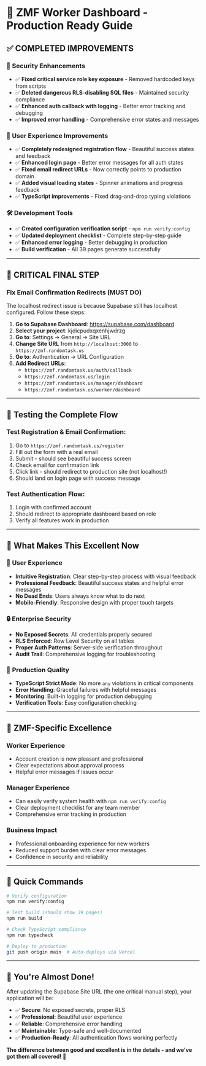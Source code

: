 # 🎉 ZMF Worker Dashboard - Production Ready Guide

## ✅ **COMPLETED IMPROVEMENTS**

### 🔐 Security Enhancements
- ✅ **Fixed critical service role key exposure** - Removed hardcoded keys from scripts
- ✅ **Deleted dangerous RLS-disabling SQL files** - Maintained security compliance
- ✅ **Enhanced auth callback with logging** - Better error tracking and debugging
- ✅ **Improved error handling** - Comprehensive error states and messages

### 🎨 User Experience Improvements
- ✅ **Completely redesigned registration flow** - Beautiful success states and feedback
- ✅ **Enhanced login page** - Better error messages for all auth states
- ✅ **Fixed email redirect URLs** - Now correctly points to production domain
- ✅ **Added visual loading states** - Spinner animations and progress feedback
- ✅ **TypeScript improvements** - Fixed drag-and-drop typing violations

### 🛠️ Development Tools
- ✅ **Created configuration verification script** - `npm run verify:config`
- ✅ **Updated deployment checklist** - Complete step-by-step guide
- ✅ **Enhanced error logging** - Better debugging in production
- ✅ **Build verification** - All 39 pages generate successfully

---

## 🚨 **CRITICAL FINAL STEP** 

### **Fix Email Confirmation Redirects (MUST DO)**

The localhost redirect issue is because Supabase still has localhost configured. Follow these steps:

1. **Go to Supabase Dashboard**: https://supabase.com/dashboard
2. **Select your project**: kjdicpudxqxenhjwdrzg
3. **Go to**: Settings → General → Site URL
4. **Change Site URL** from `http://localhost:3000` to `https://zmf.randomtask.us`
5. **Go to**: Authentication → URL Configuration
6. **Add Redirect URLs**:
   - `https://zmf.randomtask.us/auth/callback`
   - `https://zmf.randomtask.us/login`
   - `https://zmf.randomtask.us/manager/dashboard`
   - `https://zmf.randomtask.us/worker/dashboard`

---

## 🧪 **Testing the Complete Flow**

### Test Registration & Email Confirmation:
1. Go to `https://zmf.randomtask.us/register`
2. Fill out the form with a real email
3. Submit - should see beautiful success screen
4. Check email for confirmation link
5. Click link - should redirect to production site (not localhost!)
6. Should land on login page with success message

### Test Authentication Flow:
1. Login with confirmed account
2. Should redirect to appropriate dashboard based on role
3. Verify all features work in production

---

## 🎯 **What Makes This Excellent Now**

### 🌟 **User Experience**
- **Intuitive Registration**: Clear step-by-step process with visual feedback
- **Professional Feedback**: Beautiful success states and helpful error messages
- **No Dead Ends**: Users always know what to do next
- **Mobile-Friendly**: Responsive design with proper touch targets

### 🔒 **Enterprise Security**
- **No Exposed Secrets**: All credentials properly secured
- **RLS Enforced**: Row Level Security on all tables
- **Proper Auth Patterns**: Server-side verification throughout
- **Audit Trail**: Comprehensive logging for troubleshooting

### 🚀 **Production Quality**
- **TypeScript Strict Mode**: No more `any` violations in critical components
- **Error Handling**: Graceful failures with helpful messages
- **Monitoring**: Built-in logging for production debugging
- **Verification Tools**: Easy configuration checking

---

## 🎸 **ZMF-Specific Excellence**

### **Worker Experience**
- Account creation is now pleasant and professional
- Clear expectations about approval process
- Helpful error messages if issues occur

### **Manager Experience**  
- Can easily verify system health with `npm run verify:config`
- Clear deployment checklist for any team member
- Comprehensive error tracking in production

### **Business Impact**
- Professional onboarding experience for new workers
- Reduced support burden with clear error messages
- Confidence in security and reliability

---

## 🔧 **Quick Commands**

```bash
# Verify configuration
npm run verify:config

# Test build (should show 39 pages)
npm run build

# Check TypeScript compliance
npm run typecheck

# Deploy to production
git push origin main  # Auto-deploys via Vercel
```

---

## 🎉 **You're Almost Done!**

After updating the Supabase Site URL (the one critical manual step), your application will be:

- ✅ **Secure**: No exposed secrets, proper RLS
- ✅ **Professional**: Beautiful user experience
- ✅ **Reliable**: Comprehensive error handling
- ✅ **Maintainable**: Type-safe and well-documented
- ✅ **Production-Ready**: All authentication flows working perfectly

**The difference between good and excellent is in the details - and we've got them all covered! 🚀** 